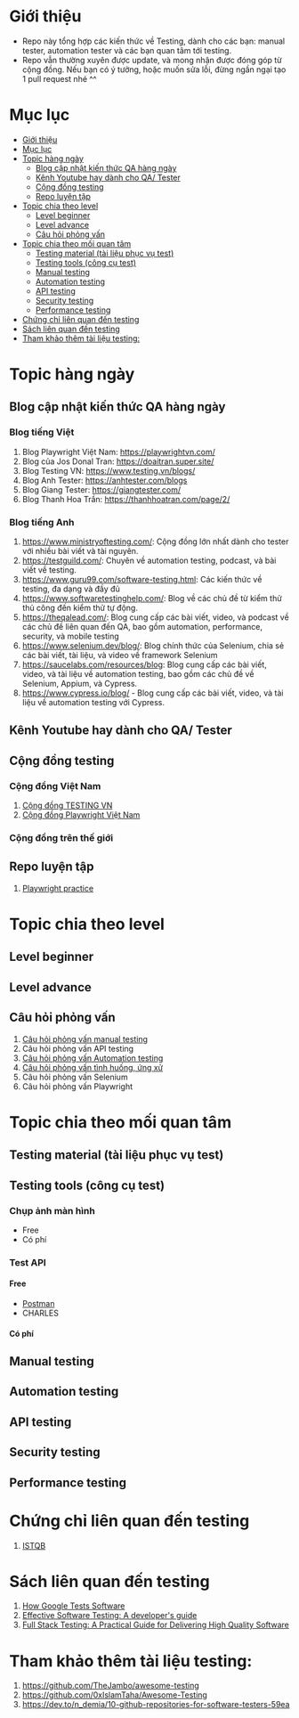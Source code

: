 # Giới thiệu
- Repo này tổng hợp các kiến thức về Testing, dành cho các bạn: manual tester, automation tester và các bạn quan tâm tới testing.
- Repo vẫn thường xuyên được update, và mong nhận được đóng góp từ cộng đồng. Nếu bạn có ý tưởng, hoặc muốn sửa lỗi, đừng ngần ngại tạo 1 pull request nhé ^^

# Mục lục
- [Giới thiệu](#giới-thiệu)
- [Mục lục](#mục-lục)
- [Topic hàng ngày](#topic-hàng-ngày)
  - [Blog cập nhật kiến thức QA hàng ngày](#blog-cập-nhật-kiến-thức-qa-hàng-ngày)
  - [Kênh Youtube hay dành cho QA‌/ Tester](#kênh-youtube-hay-dành-cho-qa-tester)
  - [Cộng đồng testing](#cộng-đồng-testing)
  - [Repo luyện tập](#repo-luyện-tập)
- [Topic chia theo level](#topic-chia-theo-level)
  - [Level beginner](#level-beginner)
  - [Level advance](#level-advance)
  - [Câu hỏi phỏng vấn](#câu-hỏi-phỏng-vấn)
- [Topic chia theo mối quan tâm](#topic-chia-theo-mối-quan-tâm)
  - [Testing material (tài liệu phục vụ test)](#testing-material-tài-liệu-phục-vụ-test)
  - [Testing tools (công cụ test)](#testing-tools-công-cụ-test)
  - [Manual testing](#manual-testing)
  - [Automation testing](#automation-testing)
  - [API testing](#api-testing)
  - [Security testing](#security-testing)
  - [Performance testing](#performance-testing)
- [Chứng chỉ liên quan đến testing](#chứng-chỉ-liên-quan-đến-testing)
- [Sách liên quan đến testing](#sách-liên-quan-đến-testing)
- [Tham khảo thêm tài liệu testing:](#tham-khảo-thêm-tài-liệu-testing)


# Topic hàng ngày
## Blog cập nhật kiến thức QA hàng ngày
### Blog tiếng Việt
1. Blog Playwright Việt Nam: https://playwrightvn.com/
1. Blog của Jos Donal Tran: https://doaitran.super.site/
1. Blog Testing VN: https://www.testing.vn/blogs/
1. Blog Anh Tester: https://anhtester.com/blogs
1. Blog Giang Tester: https://giangtester.com/
1. Blog Thanh Hoa Trần: https://thanhhoatran.com/page/2/

### Blog tiếng Anh
1. https://www.ministryoftesting.com/: Cộng đồng lớn nhất dành cho tester với nhiều bài viết và tài nguyên.
1. https://testguild.com/: Chuyên về automation testing, podcast, và bài viết về testing.
1. https://www.guru99.com/software-testing.html: Các kiến thức về testing, đa dạng và đầy đủ
1. https://www.softwaretestinghelp.com/: Blog về các chủ đề từ kiểm thử thủ công đến kiểm thử tự động.
1. https://theqalead.com/: Blog cung cấp các bài viết, video, và podcast về các chủ đề liên quan đến QA, bao gồm automation, performance, security, và mobile testing
1. https://www.selenium.dev/blog/:  Blog chính thức của Selenium, chia sẻ các bài viết, tài liệu, và video về framework Selenium
1. https://saucelabs.com/resources/blog: Blog cung cấp các bài viết, video, và tài liệu về automation testing, bao gồm các chủ đề về Selenium, Appium, và Cypress.
1. https://www.cypress.io/blog/ - Blog cung cấp các bài viết, video, và tài liệu về automation testing với Cypress.

## Kênh Youtube hay dành cho QA‌/ Tester

## Cộng đồng testing
### Cộng đồng Việt Nam
1. [Cộng đồng TESTING VN](https://www.facebook.com/groups/382211559308192)
2. [Cộng đồng Playwright Việt Nam](https://www.facebook.com/groups/1477249662842354)

### Cộng đồng trên thế giới
## Repo luyện tập 
1. [Playwright practice](https://github.com/playwrightvn/pw-discovery)

# Topic chia theo level
## Level beginner

## Level advance

## Câu hỏi phỏng vấn
1. [Câu hỏi phỏng vấn manual testing](interview/01-manual-question.md)
1. Câu hỏi phỏng vấn API testing
1. [Câu hỏi phỏng vấn Automation testing](interview/02-automation-testing-question.md)
1. [Câu hỏi phỏng vấn tình huống, ứng xử](interview/03-behaviour.md)
1. Câu hỏi phỏng vấn Selenium
1. Câu hỏi phỏng vấn Playwright
# Topic chia theo mối quan tâm
## Testing material (tài liệu phục vụ test)
## Testing tools (công cụ test)
### Chụp ảnh màn hình
- Free
- Có phí

### Test API
#### Free
- [Postman](https://www.postman.com/)
- CHARLES

#### Có phí

## Manual testing
## Automation testing
## API testing
## Security testing
## Performance testing

# Chứng chỉ liên quan đến testing
1. [ISTQB](https://astqb.org/)

# Sách liên quan đến testing
1. [How Google Tests Software](https://books.google.com.vn/books/about/How_Google_Tests_Software.html)
1. [Effective Software Testing: A developer's guide](https://www.amazon.com/Effective-Software-Testing-developers-guide/dp/1633439933/)
1. [Full Stack Testing: A Practical Guide for Delivering High Quality Software](https://www.amazon.com/Full-Stack-Testing-Practical-Delivering/dp/1098108132)


# Tham khảo thêm tài liệu testing:
1. https://github.com/TheJambo/awesome-testing
2. https://github.com/0xIslamTaha/Awesome-Testing
3. https://dev.to/n_demia/10-github-repositories-for-software-testers-59ea